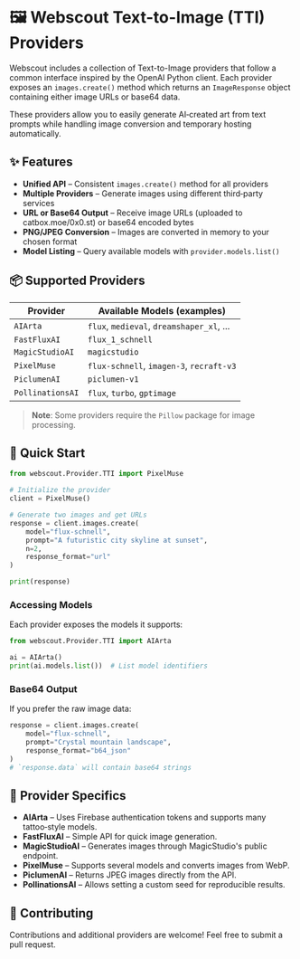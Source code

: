 # 🖼️ Webscout Text-to-Image (TTI) Providers

Webscout includes a collection of Text-to-Image providers that follow a common interface inspired by the OpenAI Python client. Each provider exposes an `images.create()` method which returns an `ImageResponse` object containing either image URLs or base64 data.

These providers allow you to easily generate AI‑created art from text prompts while handling image conversion and temporary hosting automatically.

## ✨ Features

- **Unified API** – Consistent `images.create()` method for all providers
- **Multiple Providers** – Generate images using different third‑party services
- **URL or Base64 Output** – Receive image URLs (uploaded to catbox.moe/0x0.st) or base64 encoded bytes
- **PNG/JPEG Conversion** – Images are converted in memory to your chosen format
- **Model Listing** – Query available models with `provider.models.list()`

## 📦 Supported Providers

| Provider        | Available Models (examples)                        |
|-----------------|----------------------------------------------------|
| `AIArta`        | `flux`, `medieval`, `dreamshaper_xl`, ...          |
| `FastFluxAI`    | `flux_1_schnell`                                   |
| `MagicStudioAI` | `magicstudio`                                      |
| `PixelMuse`     | `flux-schnell`, `imagen-3`, `recraft-v3`           |
| `PiclumenAI`    | `piclumen-v1`                                      |
| `PollinationsAI`| `flux`, `turbo`, `gptimage`                         |

> **Note**: Some providers require the `Pillow` package for image processing.

## 🚀 Quick Start

```python
from webscout.Provider.TTI import PixelMuse

# Initialize the provider
client = PixelMuse()

# Generate two images and get URLs
response = client.images.create(
    model="flux-schnell",
    prompt="A futuristic city skyline at sunset",
    n=2,
    response_format="url"
)

print(response)
```

### Accessing Models

Each provider exposes the models it supports:

```python
from webscout.Provider.TTI import AIArta

ai = AIArta()
print(ai.models.list())  # List model identifiers
```

### Base64 Output

If you prefer the raw image data:

```python
response = client.images.create(
    model="flux-schnell",
    prompt="Crystal mountain landscape",
    response_format="b64_json"
)
# `response.data` will contain base64 strings
```

## 🔧 Provider Specifics

- **AIArta** – Uses Firebase authentication tokens and supports many tattoo‑style models.
- **FastFluxAI** – Simple API for quick image generation.
- **MagicStudioAI** – Generates images through MagicStudio's public endpoint.
- **PixelMuse** – Supports several models and converts images from WebP.
- **PiclumenAI** – Returns JPEG images directly from the API.
- **PollinationsAI** – Allows setting a custom seed for reproducible results.

## 🤝 Contributing

Contributions and additional providers are welcome! Feel free to submit a pull request.
